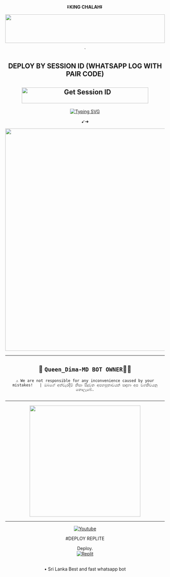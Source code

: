 <div align="center">
    ⏬<b>KING CHALAH</b>⏬</b>

<p align="center">
<img src="https://i.imgur.com/dBaSKWF.gif" height="90" width="100%">

  
<div align="center">
</p>
 `
 
## DEPLOY BY SESSION ID (WHATSAPP LOG WITH PAIR CODE)

<a href='https://replit.com/@teamchalah/QUEEN-DIMAMD?s=app/' target="_blank"><img alt='Get Session ID' src='https://img.shields.io/badge/%F0%9F%9A%80%EF%B8%8F%E2%80%8D%20-%F0%9F%93%8B%20%20PAIR%20CODE%20WEB%F0%9F%91%A8%E2%80%8D%F0%9F%92%BB-blue' width="400" height="50" alt="Deploy bot"/></a>
---


 
 [![Typing SVG](https://readme-typing-svg.demolab.com?font=Fira+Code&pause=1000&color=0917F7&width=435&lines=Hey+i+am+CHALH+TECH++%E2%9D%A4%E0%B7%84%E0%B7%99%E0%B6%BD%E0%B7%9D%E0%B7%80%E0%B7%8A+%E0%B6%89%E0%B6%AD%E0%B7%92%E0%B6%B8%E0%B7%8A+%E0%B6%B8%E0%B7%9C%E0%B6%9A%E0%B6%AF+%E0%B6%9A%E0%B6%BB%E0%B6%B1%E0%B7%8A%E0%B6%B1%E0%B7%99+%E0%B6%94%E0%B6%BA%E0%B7%8F+%E0%B6%9A%E0%B7%8F%E0%B6%BD%E0%B6%AF+%E0%B6%B6%E0%B7%93%E0%B6%BD%E0%B6%AF;MY+NEW+BOT+QUEEN+DIMA+MD+)](https://git.io/typing-svg)

➹➜

 <p align="center">
<a href="https://github.com/Chalana90/QUEEN_DIMA_MD">
    <img src=https://i.ibb.co/tmB17qd/9ce26e0fad432024.jpg"  width="700px">
</a>
<hr>

## 👑 `Queen_Dima-MD BOT OWNER`👨‍💻 

`⚠️ We are not responsible for any inconvenience caused by your mistakes!   | ඔබගේ අත්වැරදීම් නිසා සිදුවන අපහසුතාවයන් සඳහා අප වගකිවයනු නොලැබේ.`


<a href="#"><img src="http://readme-typing-svg.herokuapp.com?color=ff00ab&center=true&vCenter=true&multiline=false&lines=QUEEN+DIMA+MD+OWNER+CHALAH+TECH(DARK.CYBER)" alt="">   
</p>





<hr>

<a href="https://whatsapp.com/channel/0029Vb04zWSBFLgVwEvUMB1O"><img src="https://img.shields.io/badge/Join%20Our%20WhatsApp%20Channel-red"  width="350"></a>

<hr>

[![Youtube](https://telegra.ph/file/eebe86c26e98ffeae39ea.jpg)](https://www.youtube.com/@CHALAH-11K)


#DEPLOY REPLITE 

Deploy.
    <br>
    <a href=' https://replit.com/@teamchalah/QUEENDIMAMD?s=app ' target="_blank"><img alt='Replit' src='https://img.shields.io/badge/-Deploy-red?style=for-the-badge&logo=replit&logoColor=white'/></a>


<br>
• Sri Lanka Best and fast whatsapp bot
<br>

